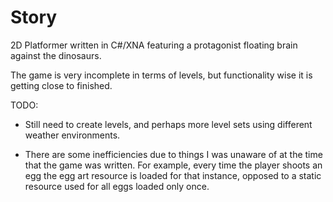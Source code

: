 Story
=====

2D Platformer written in C#/XNA featuring a protagonist floating brain against the dinosaurs.

The game is very incomplete in terms of levels, but functionality wise it is getting close to finished.

TODO:

- Still need to create levels, and perhaps more level sets using different weather environments.

- There are some inefficiencies due to things I was unaware of at the time that the game was written.
  For example, every time the player shoots an egg the egg art resource is loaded for that instance, 
  opposed to a static resource used for all eggs loaded only once.
